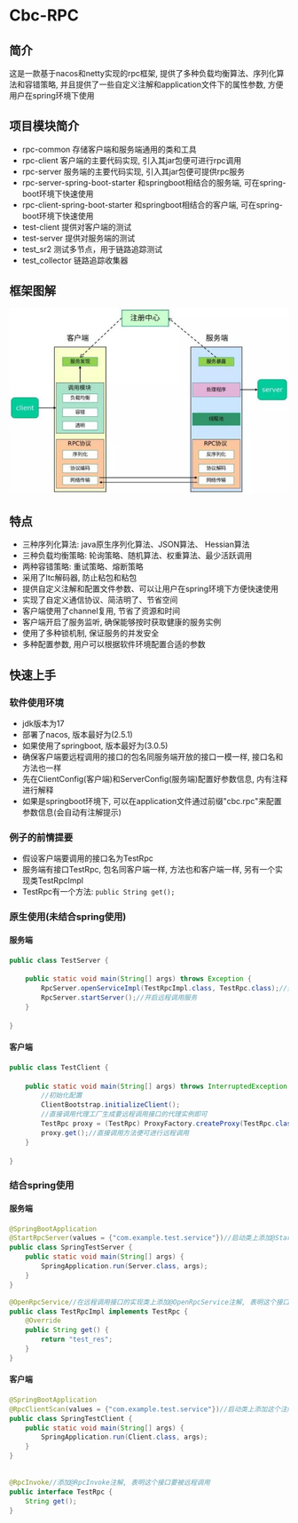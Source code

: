 # Cbc-RPC

## 简介

这是一款基于nacos和netty实现的rpc框架, 提供了多种负载均衡算法、序列化算法和容错策略, 并且提供了一些自定义注解和application文件下的属性参数, 方便用户在spring环境下使用

## 项目模块简介

- rpc-common  存储客户端和服务端通用的类和工具
- rpc-client  客户端的主要代码实现, 引入其jar包便可进行rpc调用
- rpc-server  服务端的主要代码实现, 引入其jar包便可提供rpc服务
- rpc-server-spring-boot-starter 和springboot相结合的服务端, 可在spring-boot环境下快速使用
- rpc-client-spring-boot-starter 和springboot相结合的客户端, 可在spring-boot环境下快速使用
- test-client 提供对客户端的测试
- test-server 提供对服务端的测试
- test_sr2  测试多节点，用于链路追踪测试
- test_collector 链路追踪收集器

## 框架图解

![架构图](./img/RPC框架思路.jpeg)

## 特点
- 三种序列化算法: java原生序列化算法、JSON算法、 Hessian算法
- 三种负载均衡策略: 轮询策略、随机算法、权重算法、最少活跃调用
- 两种容错策略: 重试策略、熔断策略
- 采用了ltc解码器, 防止粘包和粘包
- 提供自定义注解和配置文件参数、可以让用户在spring环境下方便快速使用
- 实现了自定义通信协议、简洁明了、节省空间
- 客户端使用了channel复用, 节省了资源和时间
- 客户端开启了服务监听, 确保能够按时获取健康的服务实例
- 使用了多种锁机制, 保证服务的并发安全
- 多种配置参数, 用户可以根据软件环境配置合适的参数

## 快速上手

### 软件使用环境
- jdk版本为17
- 部署了nacos, 版本最好为(2.5.1)
- 如果使用了springboot, 版本最好为(3.0.5)
- 确保客户端要远程调用的接口的包名同服务端开放的接口一模一样, 接口名和方法也一样
- 先在ClientConfig(客户端)和ServerConfig(服务端)配置好参数信息, 内有注释进行解释
- 如果是springboot环境下, 可以在application文件通过前缀"cbc.rpc"来配置参数信息(会自动有注解提示)

### 例子的前情提要
- 假设客户端要调用的接口名为TestRpc
- 服务端有接口TestRpc, 包名同客户端一样, 方法也和客户端一样, 另有一个实现类TestRpcImpl
- TestRpc有一个方法: ```public String get();```

### 原生使用(未结合spring使用)

#### 服务端

```java
public class TestServer {

    public static void main(String[] args) throws Exception {
        RpcServer.openServiceImpl(TestRpcImpl.class, TestRpc.class);//开放远程调用接口的实现类
        RpcServer.startServer();//开启远程调用服务
    }
    
}
```

#### 客户端

```java
public class TestClient {

    public static void main(String[] args) throws InterruptedException {
        //初始化配置
        ClientBootstrap.initializeClient();
        //直接调用代理工厂生成要远程调用接口的代理实例即可
        TestRpc proxy = (TestRpc) ProxyFactory.createProxy(TestRpc.class);
        proxy.get();//直接调用方法便可进行远程调用
    }

}
```

### 结合spring使用

#### 服务端

```java
@SpringBootApplication
@StartRpcServer(values = {"com.example.test.service"})//启动类上添加@StartRpcServer注解, 指明远程调用接口所在的包
public class SpringTestServer {
    public static void main(String[] args) {
        SpringApplication.run(Server.class, args);
    }
}
```

```java
@OpenRpcService//在远程调用接口的实现类上添加@OpenRpcService注解, 表明这个接口可以被远程调用
public class TestRpcImpl implements TestRpc {
    @Override
    public String get() {
        return "test_res";
    }
}
```

#### 客户端

```java
@SpringBootApplication
@RpcClientScan(values = {"com.example.test.service"})//启动类上添加这个注解,并指明接口所在的包
public class SpringTestClient {
    public static void main(String[] args) {
        SpringApplication.run(Client.class, args);
    }
}
```

```java

@RpcInvoke//添加@RpcInvoke注解, 表明这个接口要被远程调用
public interface TestRpc {
    String get();
}

```

